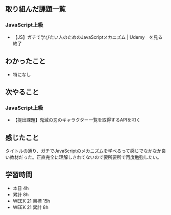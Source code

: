 ## 取り組んだ課題一覧 
 ### JavaScript上級
 - 【JS】ガチで学びたい人のためのJavaScriptメカニズム | Udemy　を見る 終了

 ## わかったこと 
 - 特になし

 ## 次やること
 ### JavaScript上級
 - 【提出課題】鬼滅の刃のキャラクター一覧を取得するAPIを叩く　

 ## 感じたこと 
タイトルの通り、ガチでJavaScriptのメカニズムを学べるって感じでなかなか良い教材だった。正直完全に理解しきれてないので要所要所で再度勉強したい。

 ## 学習時間 
 - 本日 4h 
 - 累計 8h 
 - WEEK 21 目標 15h 
 - WEEK 21 累計 8h